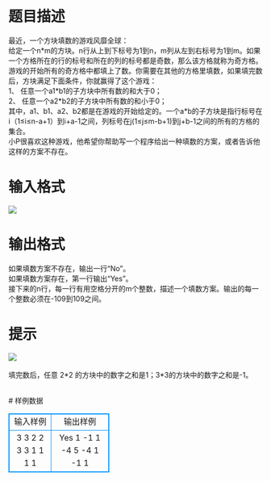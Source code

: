 # 

 
 # 题目描述 
<p>
最近，一个方块填数的游戏风靡全球：<br>	给定一个n*m的方块。n行从上到下标号为1到n，m列从左到右标号为1到m。如果一个方格所在的行的标号和所在的列的标号都是奇数，那么该方格就称为奇方格。游戏的开始所有的奇方格中都填上了数。你需要在其他的方格里填数，如果填完数后，方块满足下面条件，你就赢得了这个游戏：<br>1、	任意一个a1*b1的子方块中所有数的和大于0；<br>2、	任意一个a2*b2的子方块中所有数的和小于0；<br>其中，a1、b1、a2、b2都是在游戏的开始给定的。一个a*b的子方块是指行标号在i（1≤i≤n-a+1）到i+a-1之间，列标号在j(1≤j≤m-b+1)到j+b-1之间的所有的方格的集合。<br>小P很喜欢这种游戏，他希望你帮助写一个程序给出一种填数的方案，或者告诉他这样的方案不存在。<br></p> 

 
 # 输入格式 
<p>
<img border="0" src="/source/joyoi/tyvj-3604/img/aHR0cDovL3d3dy5qb3lvaS5jbi9wcm9ibGVtL3R5dmotMzYwNC9wcm9ibGVtc19pbWFnZXMvMjQ1Mi8xMTU0XzEuanBn.jpg"><br></p> 

 
 # 输出格式 
<p>
如果填数方案不存在，输出一行“No”。<br>如果填数方案存在，第一行输出“Yes”。<br>接下来的n行，每一行有用空格分开的m个整数，描述一个填数方案。输出的每一个整数必须在-109到109之间。<br></p> 

 
 # 提示 
<p>
<img border="0" src="/source/joyoi/tyvj-3604/img/aHR0cDovL3d3dy5qb3lvaS5jbi9wcm9ibGVtL3R5dmotMzYwNC9wcm9ibGVtc19pbWFnZXMvMjQ1Mi8xMTU0XzIuanBn.jpg"><br><br>填完数后，任意 2*2 的方块中的数字之和是1；3*3的方块中的数字之和是-1。<br><br></p> 
# 样例数据
<style>
        table,table tr th, table tr td { border:1px solid #0094ff; }
        table { width: 200px; min-height: 25px; line-height: 25px; text-align: center; border-collapse: collapse;}   
    </style>
<table>
	<tr>
		<td>输入样例</td>
		<td>输出样例</td>
	</tr>
<tr><td>3 3 2 2 3 3
1 1
1 1

</td><td>Yes
1 -1 1
-4 5 -4
1 -1 1
</td></tr></table>
